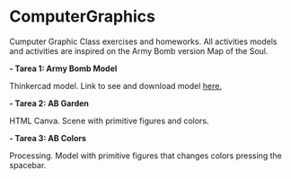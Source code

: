 # ComputerGraphics
Cumputer Graphic Class exercises and homeworks. All activities models and activities are inspired on the Army Bomb version Map of the Soul.

**- Tarea 1: Army Bomb Model**

Thinkercad model.
Link to see and download model [here.](https://www.tinkercad.com/things/7h1tMtBJ0SH)

**- Tarea 2: AB Garden**

 HTML Canva. Scene with primitive figures and colors.

**- Tarea 3: AB Colors**

Processing. Model with primitive figures that changes colors pressing the spacebar.


